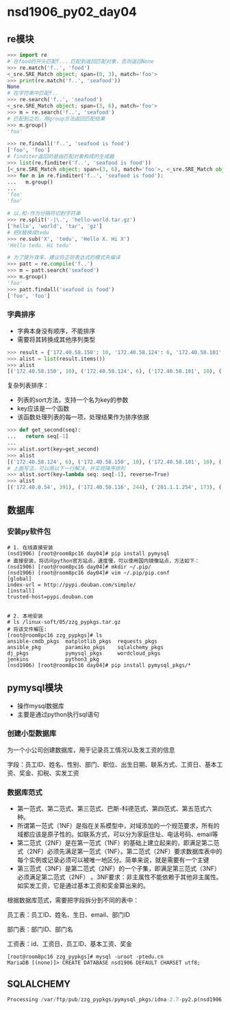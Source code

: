 # nsd1906_py02_day04

## re模块

```python
>>> import re
# 在food的开头匹配f..，匹配到返回匹配对象，否则返回None
>>> re.match('f..', 'food')
<_sre.SRE_Match object; span=(0, 3), match='foo'>
>>> print(re.match('f..', 'seafood'))
None
# 在字符串中匹配f..
>>> re.search('f..', 'seafood')
<_sre.SRE_Match object; span=(3, 6), match='foo'>
>>> m = re.search('f..', 'seafood')
# 匹配到之后，用group方法返回匹配结果
>>> m.group()
'foo'

>>> re.findall('f..', 'seafood is food')
['foo', 'foo']
# finditer返回的是由匹配对象构成的生成器
>>> list(re.finditer('f..', 'seafood is food'))
[<_sre.SRE_Match object; span=(3, 6), match='foo'>, <_sre.SRE_Match object; span=(11, 14), match='foo'>]
>>> for m in re.finditer('f..', 'seafood is food'):
...   m.group()
... 
'foo'
'foo'

# 以.和-作为分隔符切割字符串
>>> re.split('-|\.', 'hello-world.tar.gz')
['hello', 'world', 'tar', 'gz']
# 把X替换成tedu
>>> re.sub('X', 'tedu', 'Hello X. Hi X')
'Hello tedu. Hi tedu'

# 为了提升效率，建议将正则表达式的模式先编译
>>> patt = re.compile('f..')
>>> m = patt.search('seafood')
>>> m.group()
'foo'
>>> patt.findall('seafood is food')
['foo', 'foo']
```

### 字典排序

- 字典本身没有顺序，不能排序
- 需要将其转换成其他序列类型

```python
>>> result = {'172.40.58.150': 10, '172.40.58.124': 6, '172.40.58.101': 10, '127.0.0.1': 121, '192.168.4.254': 103, '192.168.2.254': 110, '201.1.1.254': 173, '201.1.2.254': 119, '172.40.0.54': 391, '172.40.50.116': 244}
>>> alist = list(result.items())
>>> alist
[('172.40.58.150', 10), ('172.40.58.124', 6), ('172.40.58.101', 10), ('127.0.0.1', 121), ('192.168.4.254', 103), ('192.168.2.254', 110), ('201.1.1.254', 173), ('201.1.2.254', 119), ('172.40.0.54', 391), ('172.40.50.116', 244)]
```

复杂列表排序：

- 列表的sort方法，支持一个名为key的参数
- key应该是一个函数
- 该函数处理列表的每一项，处理结果作为排序依据

```python
>>> def get_second(seq):
...   return seq[-1]
... 
>>> alist.sort(key=get_second)
>>> alist
[('172.40.58.124', 6), ('172.40.58.150', 10), ('172.40.58.101', 10), ('192.168.4.254', 103), ('192.168.2.254', 110), ('201.1.2.254', 119), ('127.0.0.1', 121), ('201.1.1.254', 173), ('172.40.50.116', 244), ('172.40.0.54', 391)]
# 上面写法，可以用以下一行解决，并实现降序排列
>>> alist.sort(key=lambda seq: seq[-1], reverse=True)
>>> alist
[('172.40.0.54', 391), ('172.40.50.116', 244), ('201.1.1.254', 173), ('127.0.0.1', 121), ('201.1.2.254', 119), ('192.168.2.254', 110), ('192.168.4.254', 103), ('172.40.58.150', 10), ('172.40.58.101', 10), ('172.40.58.124', 6)]
```



## 数据库

### 安装py软件包

```shell
# 1. 在线直接安装
(nsd1906) [root@room8pc16 day04]# pip install pymysql
# 直接安装，将访问python官方站点，速度慢，可以使用国内镜像站点，方法如下：
(nsd1906) [root@room8pc16 day04]# mkdir ~/.pip/
(nsd1906) [root@room8pc16 day04]# vim ~/.pip/pip.conf 
[global]
index-url = http://pypi.douban.com/simple/
[install]
trusted-host=pypi.douban.com


# 2. 本地安装
# ls /linux-soft/05/zzg_pypkgs.tar.gz
# 将该文件解压:
[root@room8pc16 zzg_pypkgs]# ls
ansible-cmdb_pkgs  matplotlib_pkgs  requests_pkgs
ansible_pkg        paramiko_pkgs    sqlalchemy_pkgs
dj_pkgs            pymysql_pkgs     wordcloud_pkgs
jenkins            python3_pkg
(nsd1906) [root@room8pc16 day04]# pip install pymysql_pkgs/*
```

## pymysql模块

- 操作mysql数据库
- 主要是通过python执行sql语句

### 创建小型数据库

为一个小公司创建数据库，用于记录员工情况以及发工资的信息

字段：员工ID、姓名、性别、部门、职位、出生日期、联系方式、工资日、基本工资、奖金、扣税、实发工资

### 数据库范式

- 第一范式、第二范式、第三范式、巴斯-科德范式、第四范式、第五范式六种。
- 所谓第一范式（1NF）是指在关系模型中，对域添加的一个规范要求，所有的域都应该是原子性的。如联系方式，可以分为家庭住址、电话号码、email等
- 第二范式（2NF）是在第一范式（1NF）的基础上建立起来的，即满足第二范式（2NF）必须先满足第一范式（1NF）。第二范式（2NF）要求数据库表中的每个实例或记录必须可以被唯一地区分。简单来说，就是需要有一个主键
- 第三范式（3NF）是第二范式（2NF）的一个子集，即满足第三范式（3NF）必须满足第二范式（2NF） 。3NF要求：非主属性不能依赖于其他非主属性。如实发工资，它是通过基本工资和奖金算出来的。

根据数据库范式，需要把字段拆分到不同的表中：

员工表：员工ID、姓名、生日、email、部门ID

部门表：部门ID、部门名

工资表：id、工资日、员工ID、基本工资、奖金

```shell
[root@room8pc16 zzg_pypkgs]# mysql -uroot -ptedu.cn
MariaDB [(none)]> CREATE DATABASE nsd1906 DEFAULT CHARSET utf8;
```

## SQLALCHEMY

```python
Processing /var/ftp/pub/zzg_pypkgs/pymysql_pkgs/idna-2.7-py2.p(nsd1906) [root@room8pc16 day04]# pip install sqlalchemy_pkgs/*

```











